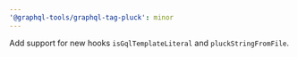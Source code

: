 ```yaml
---
'@graphql-tools/graphql-tag-pluck': minor
---
```


Add support for new hooks `isGqlTemplateLiteral` and `pluckStringFromFile`.
